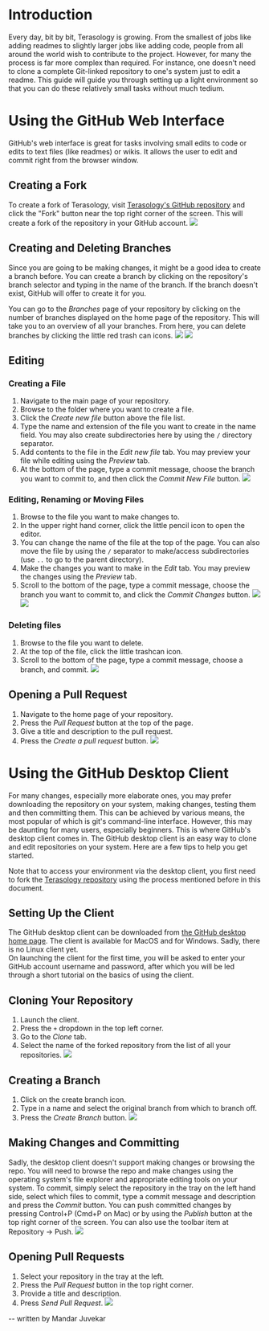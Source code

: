# Introduction
Every day, bit by bit, Terasology is growing. From the smallest of jobs like adding readmes to slightly larger jobs like adding code, people from all around the world wish to contribute to the project. However, for many the process is far more complex than required. For instance, one doesn't need to clone a complete Git-linked repository to one's system just to edit a readme. This guide will guide you through setting up a light environment so that you can do these relatively small tasks without much tedium.

# Using the GitHub Web Interface
GitHub's web interface is great for tasks involving small edits to code or edits to text files (like readmes) or wikis. It allows the user to edit and commit right from the browser window.

## Creating a Fork
To create a fork of Terasology, visit [Terasology's GitHub repository](https://github.com/MovingBlocks/Terasology) and click the "Fork" button near the top right corner of the screen. This will create a fork of the repository in your GitHub account.
![](LightEnvironment/Fork.png)

## Creating and Deleting Branches
Since you are going to be making changes, it might be a good idea to create a branch before. You can create a branch by clicking on the repository's branch selector and typing in the name of the branch. If the branch doesn't exist, GitHub will offer to create it for you.

You can go to the *Branches* page of your repository by clicking on the number of branches displayed on the home page of the repository. This will take you to an overview of all your branches. From here, you can delete branches by clicking the little red trash can icons.
![](LightEnvironment/Branch1.png)
![](LightEnvironment/Branch2.png)

## Editing
### Creating a File
1. Navigate to the main page of your repository.
2. Browse to the folder where you want to create a file.
3. Click the *Create new file* button above the file list.
4. Type the name and extension of the file you want to create in the name field. You may also create subdirectories here by using the `/` directory separator.
5. Add contents to the file in the *Edit new file* tab. You may preview your file while editing using the *Preview* tab.
6. At the bottom of the page, type a commit message, choose the branch you want to commit to, and then click the *Commit New File* button.
![](LightEnvironment/Create.png)

### Editing, Renaming or Moving Files
1. Browse to the file you want to make changes to.
2. In the upper right hand corner, click the little pencil icon to open the editor.
3. You can change the name of the file at the top of the page. You can also move the file by using the `/` separator to make/access subdirectories (use `..` to go to the parent directory).
4. Make the changes you want to make in the *Edit* tab. You may preview the changes using the *Preview* tab.
5. Scroll to the bottom of the page, type a commit message, choose the branch you want to commit to, and click the *Commit Changes* button.
![](LightEnvironment/Edit1.png)
![](LightEnvironment/Edit2.png)

### Deleting files
1. Browse to the file you want to delete.
2. At the top of the file, click the little trashcan icon.
3. Scroll to the bottom of the page, type a commit message, choose a branch, and commit.
![](LightEnvironment/Delete.png)

## Opening a Pull Request
1. Navigate to the home page of your repository.
2. Press the *Pull Request* button at the top of the page.
3. Give a title and description to the pull request.
4. Press the *Create a pull request* button.
![](LightEnvironment/PR.png)

# Using the GitHub Desktop Client
For many changes, especially more elaborate ones, you may prefer downloading the repository on your system, making changes, testing them and then committing them. This can be achieved by various means, the most popular of which is git's command-line interface. However, this may be daunting for many users, especially beginners. This is where GitHub's desktop client comes in. The GitHub desktop client is an easy way to clone and edit repositories on your system. Here are a few tips to help you get started.

Note that to access your environment via the desktop client, you first need to fork the [Terasology repository](https://github.com/MovingBlocks/Terasology) using the process mentioned before in this document.

## Setting Up the Client
The GitHub desktop client can be downloaded from [the GitHub desktop home page](https://desktop.github.com). The client is available for MacOS and for Windows. Sadly, there is no Linux client yet.  
On launching the client for the first time, you will be asked to enter your GitHub account username and password, after which you will be led through a short tutorial on the basics of using the client.

## Cloning Your Repository
1. Launch the client.
2. Press the `+` dropdown in the top left corner.
3. Go to the *Clone* tab.
4. Select the name of the forked repository from the list of all your repositories.
![](LightEnvironment/Clone.png)

## Creating a Branch
1. Click on the create branch icon.
2. Type in a name and select the original branch from which to branch off.
3. Press the *Create Branch* button.
![](LightEnvironment/Branch.png)

## Making Changes and Committing
Sadly, the desktop client doesn't support making changes or browsing the repo. You will need to browse the repo and make changes using the operating system's file explorer and appropriate editing tools on your system. To commit, simply select the repository in the tray on the left hand side, select which files to commit, type a commit message and description and press the *Commit* button. You can push committed changes by pressing Control+P (Cmd+P on Mac) or by using the *Publish* button at the top right corner of the screen. You can also use the toolbar item at Repository -> Push.
![](LightEnvironment/DesktopClient/Commit.png)

## Opening Pull Requests
1. Select your repository in the tray at the left.
2. Press the *Pull Request* button in the top right corner.
3. Provide a title and description.
4. Press *Send Pull Request*.
![](LightEnvironment/PR_desktop.png)

-- written by Mandar Juvekar